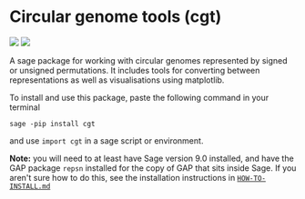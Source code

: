 # Circular genome tools (cgt)
[![](https://img.shields.io/pypi/v/cgt.svg)](https://pypi.org/project/cgt/) [![](https://github.com/js51/Circular-genome-tools/actions/workflows/python-publish.yml/badge.svg)](https://github.com/js51/Circular-genome-tools/actions/workflows/python-publish.yml)

A sage package for working with circular genomes represented by signed or unsigned permutations. It includes tools for converting between representations as well as visualisations using matplotlib.

To install and use this package, paste the following command in your terminal

`sage -pip install cgt`

and use `import cgt` in a sage script or environment.

**Note:** you will need to at least have Sage version 9.0 installed, and have the GAP package `repsn` installed for the copy of GAP that sits inside Sage. If you aren't sure how to do this, see the installation instructions in [`HOW-TO-INSTALL.md`](https://github.com/js51/Circular-genome-tools/blob/a006bb522c370ec46831dd202c1a67b47ba72726/HOW_TO_INSTALL.md)
